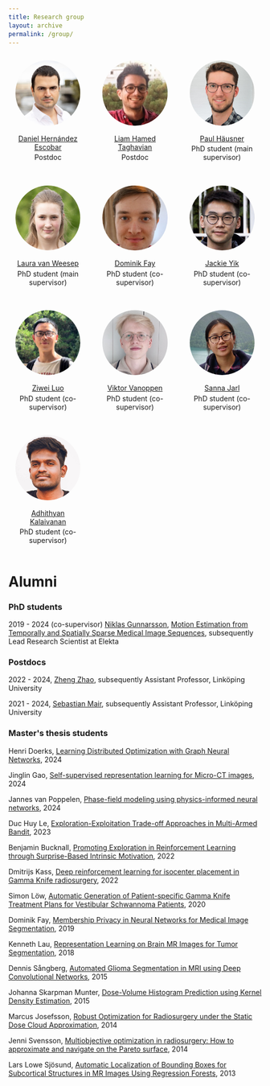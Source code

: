 ```yaml
---
title: Research group
layout: archive
permalink: /group/
---
```


<style>
img {
  object-fit: cover;
  border-radius: 50%;
  margin-bottom: 1em;
}

.wrapper {
  max-width: 1200px;
  margin: 0 auto;
  display: grid;
  grid-gap: 1rem;
}

@media (min-width: 600px) {
  .wrapper { grid-template-columns: repeat(2, 1fr); }
}

@media (min-width: 900px) {
  .wrapper { grid-template-columns: repeat(3, 1fr); }
}

.box {
  padding: 1em;
  text-align: center;
}

.box p {
  margin: 0.25em;
}
</style>


<div class="wrapper">

  <div class="box">
    <img src="/images/daniel.jpg" alt="Daniel Hernández Escobar" width="150"/>
    <br/>
    <a href="https://www.it.uu.se/katalog/danes793">Daniel Hernández Escobar</a>
    <br/>
    <p>Postdoc</p>
  </div>

  <div class="box">
    <img src="/images/liam.jpg" alt="Liam Hamed Taghavian" width="150"/>
    <br/>
    <a href="https://www.katalog.uu.se/profile/?id=N24-736">Liam Hamed Taghavian</a>
    <br/>
    <p>Postdoc</p>
  </div>


  <div class="box">
  	<img src="/images/paul.jpg" alt="Paul Häusner" width="150"/>
  	<br/>
  	<a href="https://paulhausner.github.io">Paul Häusner</a>
  	<br/>
  	<p>PhD student (main supervisor)</p>
  </div>

  <div class="box">
  	<img src="/images/laura.JPG" alt="Laura van Weesep" width="150"/>
  	<br/>
  	<a href="https://scholar.google.com/citations?user=jW7_NugAAAAJ&hl=en">Laura van Weesep</a>
  	<br/>
  	<p>PhD student (main supervisor)</p>
  </div>

  <div class="box">
	<img src="/images/dominik.jpg" alt="Dominik Fay" width="150"/>
  	<br/>
  	<a href="https://www.kth.se/profile/dominikf">Dominik Fay</a>
  	<br/>
  	<p>PhD student (co-supervisor)</p>
  </div>

  <div class="box">
	<img src="/images/jackie.jpg" alt="Jackie Yik" width="150"/>
  	<br/>
  	<a href="https://katalog.uu.se/profile/?id=N21-1121">Jackie Yik</a>
  	<br/>
  	<p>PhD student (co-supervisor)</p>
  </div>

  <div class="box">
	<img src="/images/Ziwei.png" alt="Ziwei Luo" width="150"/>
  	<br/>
  	<a href="https://algolzw.github.io/">Ziwei Luo</a>
  	<br/>
  	<p>PhD student (co-supervisor)</p>
  </div>

  <div class="box">
	<img src="/images/Viktor.png" alt="Viktor Vanoppen" width="150"/>
  	<br/>
  	<a href="https://www.katalog.uu.se/empinfo/?id=N19-461">Viktor Vanoppen</a>
  	<br/>
  	<p>PhD student (co-supervisor)</p>
  </div>

  <div class="box">
	<img src="/images/sanna.jpg" alt="Sanna Jarl" width="150"/>
  	<br/>
  	<a href="https://www.ri.se/en/person/sanna-jarl">Sanna Jarl</a>
  	<br/>
  	<p>PhD student (co-supervisor)</p>
  </div>

  <div class="box">
	<img src="/images/adhithyan.png" alt="Adhithyan Kalaivanan" width="150"/>
  	<br/>
  	<a href="https://adhithyan8.github.io/">Adhithyan Kalaivanan</a>
  	<br/>
  	<p>PhD student (co-supervisor)</p>
  </div>

</div>

# Alumni

### PhD students

2019 - 2024 (co-supervisor) [Niklas Gunnarsson](https://ngunnar.github.io/), [Motion Estimation from Temporally and Spatially Sparse Medical Image Sequences](https://uu.diva-portal.org/smash/record.jsf?pid=diva2:1902077), subsequently Lead Research Scientist at Elekta

### Postdocs

2022 - 2024, [Zheng Zhao](https://zz.zabemon.com/), subsequently Assistant Professor, Linköping University

2021 - 2024, [Sebastian Mair](https://smair.github.io/), subsequently Assistant Professor, Linköping University

### Master's thesis students

Henri Doerks, [Learning Distributed Optimization with Graph Neural Networks](https://uu.diva-portal.org/smash/get/diva2:1910050/FULLTEXT01.pdf), 2024

Jinglin Gao, [Self-supervised representation learning for Micro-CT images](https://www.diva-portal.org/smash/get/diva2:1909757/FULLTEXT01.pdf), 2024

Jannes van Poppelen, [Phase-field modeling using physics-informed neural networks](https://uu.diva-portal.org/smash/get/diva2:1903707/FULLTEXT01.pdf), 2024

Duc Huy Le, [Exploration-Exploitation Trade-off Approaches in Multi-Armed Bandit](https://uu.diva-portal.org/smash/get/diva2:1798500/FULLTEXT01.pdf), 2023

Benjamin Bucknall, [Promoting Exploration in Reinforcement Learning through Surprise-Based Intrinsic Motivation](https://www.diva-portal.org/smash/get/diva2:1677513/FULLTEXT01.pdf), 2022

Dmitrijs Kass, [Deep reinforcement learning for isocenter placement in Gamma Knife radiosurgery](https://uu.diva-portal.org/smash/get/diva2:1732456/FULLTEXT01.pdf), 2022

Simon Löw, [Automatic Generation of Patient-specific Gamma Knife Treatment Plans for Vestibular Schwannoma Patients](http://www.diva-portal.se/smash/get/diva2:1429712/FULLTEXT01.pdf), 2020

Dominik Fay, [Membership Privacy in Neural Networks for Medical Image Segmentation](http://kth.diva-portal.org/smash/get/diva2:1400696/FULLTEXT01.pdf), 2019

Kenneth Lau, [Representation Learning on Brain MR Images for Tumor Segmentation](https://www.diva-portal.org/smash/get/diva2:1247208/FULLTEXT01.pdf), 2018

Dennis Sångberg, [Automated Glioma Segmentation in MRI using Deep Convolutional Networks](https://kth.diva-portal.org/smash/get/diva2:841518/FULLTEXT01.pdf), 2015

Johanna Skarpman Munter, [Dose-Volume Histogram Prediction using Kernel Density Estimation](http://www.diva-portal.org/smash/get/diva2:763240/FULLTEXT01), 2015

Marcus Josefsson, [Robust Optimization for Radiosurgery under the Static Dose Cloud Approximation](https://kth.diva-portal.org/smash/get/diva2:766647/FULLTEXT01.pdf), 2014

Jenni Svensson, [Multiobjective optimization in radiosurgery: How to approximate and navigate on the Pareto surface](https://kth.diva-portal.org/smash/get/diva2:716518/FULLTEXT01.pdf), 2014

Lars Lowe Sjösund, [Automatic Localization of Bounding Boxes for Subcortical Structures in MR Images Using Regression Forests](https://www.diva-portal.org/smash/get/diva2:700083/FULLTEXT01.pdf), 2013